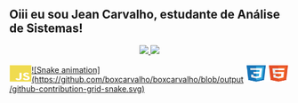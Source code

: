 ## Oiii eu sou Jean Carvalho, estudante de Análise de Sistemas!
<div align="center">
  <a href="https://github.com/boxcarvalho">
  <img height="150em" src="https://github-readme-stats.vercel.app/api?username=boxcarvalho&show_icons=true&theme=dark&include_all_commits=true&count_private=true"/>
  <img height="150em" src="https://github-readme-stats.vercel.app/api/top-langs/?username=boxcarvalho&layout=compact&langs_count=7&theme=dark"/>
</div>
<div style="display: inline_block"><br>
  <img align="right" alt="j-HTML" height="30" width="40" src="https://raw.githubusercontent.com/devicons/devicon/master/icons/html5/html5-original.svg">
  <img align="right" alt="j-CSS" height="30" width="40" src="https://raw.githubusercontent.com/devicons/devicon/master/icons/css3/css3-original.svg">
  <img align="left" alt="j-Js" height="30" width="40" src="https://raw.githubusercontent.com/devicons/devicon/master/icons/javascript/javascript-plain.svg">
</div>
  
<div>
    ![Snake animation](https://github.com/boxcarvalho/boxcarvalho/blob/output/github-contribution-grid-snake.svg)
</div>
